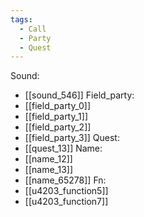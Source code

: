 ```yaml
---
tags:
  - Call
  - Party
  - Quest
---
```

Sound:
- [[sound_546]]
Field_party:
- [[field_party_0]]
- [[field_party_1]]
- [[field_party_2]]
- [[field_party_3]]
Quest:
- [[quest_13]]
Name:
- [[name_12]]
- [[name_13]]
- [[name_65278]]
Fn:
- [[u4203_function5]]
- [[u4203_function7]]
